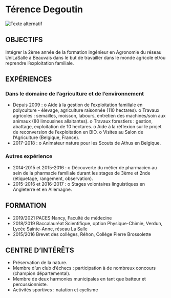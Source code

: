 # Térence Degoutin
![Texte alternatif](phototerencecopy)
## OBJECTIFS
Intégrer la 2ème année de la formation ingénieur en Agronomie du réseau 
UniLaSalle à Beauvais dans le but de travailler dans le monde agricole et/ou
reprendre l’exploitation familiale.

## EXPÉRIENCES
### Dans le domaine de l’agriculture et de l’environnement
- Depuis 2009 : 
o Aide à la gestion de l’exploitation familiale en polyculture - élevage, 
agriculture raisonnée (110 hectares).
o Travaux agricoles : semailles, moisson, labours, entretien des 
machines/soin aux animaux (80 limousines allaitantes).
o Travaux forestiers : gestion, abattage, exploitation de 10 hectares.
o Aide à la réflexion sur le projet de reconversion de l’exploitation en 
BIO.
o Visites au Salon de l’Agriculture (Belgique, France).
- 2017-2018 :
o Animateur nature pour les Scouts de Athus en Belgique.
### Autres expérience
- 2014-2015 et 2015-2016 :
o Découverte du métier de pharmacien au sein de la pharmacie 
familiale durant les stages de 3ème et 2nde (étiquetage, rangement, 
observation).
- 2015-2016 et 2016-2017 :
o Stages volontaires linguistiques en Angleterre et en Allemagne.

## FORMATION
- 2019/2021 PACES:Nancy, Faculté de médecine
- 2018/2019 Baccalauréat Scientifique, option Physique-Chimie, Verdun, Lycée Sainte-Anne, réseau La Salle
- 2015/2016 Brevet des collèges, Réhon, Collège Pierre Brossolette

## CENTRE D’INTÉRÊTS
- Préservation de la nature.
- Membre d’un club d’échecs : participation à de nombreux concours (champion départemental).
- Membre de deux harmonies municipales en tant que batteur et percussionniste. 
- Activités sportives : natation et cyclisme

